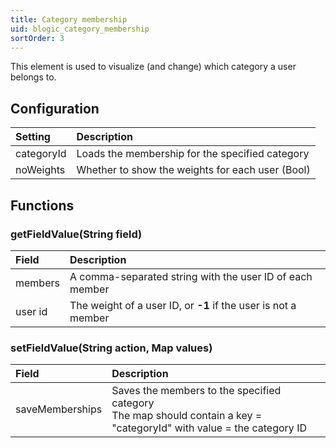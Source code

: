 ```yaml
---
title: Category membership
uid: blogic_category_membership
sortOrder: 3
---
```


This element is used to visualize (and change) which category a user belongs to.

## Configuration

| Setting    | Description                                      |
|:-----------|:-------------------------------------------------|
| categoryId | Loads the membership for the specified category  |
| noWeights  | Whether to show the weights for each user (Bool) |

## Functions

### getFieldValue(String field)

| Field      | Description    |
|:-----------|:---------------|
| members    | A comma-separated string with the user ID of each member       |
| user id    | The weight of a user ID, or **-1** if the user is not a member |

### setFieldValue(String action, Map values)

| Field           | Description    |
|:----------------|:---------------|
| saveMemberships | Saves the members to the specified category<br/>The map should contain a key = "categoryId" with value = the category ID |

